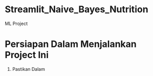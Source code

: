 # Streamlit_Naive_Bayes_Nutrition
ML Project

# Persiapan Dalam Menjalankan Project Ini
1. Pastikan Dalam 
